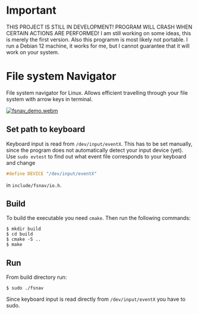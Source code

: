 # Important
THIS PROJECT IS STILL IN DEVELOPMENT! PROGRAM WILL CRASH WHEN CERTAIN ACTIONS ARE PERFORMED! I am still working on some ideas, 
this is merely the first version. Also this programm is most likely not portable. I run a Debian 12 machine, it works for me, but I
cannot guarantee that it will work on your system.

# File system Navigator
File system navigator for Linux. Allows efficient travelling through your file system with arrow keys in terminal.

[![fsnav_demo.webm](https://github.com/user-attachments/assets/593d754e-603b-4c77-9de6-bec850c643bc)](https://github-production-user-asset-6210df.s3.amazonaws.com/60486705/357579366-593d754e-603b-4c77-9de6-bec850c643bc.webm?X-Amz-Algorithm=AWS4-HMAC-SHA256&X-Amz-Credential=AKIAVCODYLSA53PQK4ZA%2F20240813%2Fus-east-1%2Fs3%2Faws4_request&X-Amz-Date=20240813T213714Z&X-Amz-Expires=300&X-Amz-Signature=0782874497de3fe2aa517af113f77ec8f6b49426fd55ed6ac4c3c26fdaeded5a&X-Amz-SignedHeaders=host&actor_id=60486705&key_id=0&repo_id=838759643)


## Set path to keyboard
Keyboard input is read from ```/dev/input/eventX```. This has to be set manually, since the program does not
automatically detect your input device (yet). Use ```sudo evtest``` to find out what event file
corresponds to your keyboard and change
```c
#define DEVICE "/dev/input/eventX" 
```
in ```include/fsnav/io.h```.

## Build
To build the executable you need ```cmake```. Then run the following commands:
```console
$ mkdir build
$ cd build
$ cmake -S ..
$ make
```
## Run
From build directory run:
```console
$ sudo ./fsnav
```
Since keyboard input is read directly from ```/dev/input/eventX``` you have to sudo.
